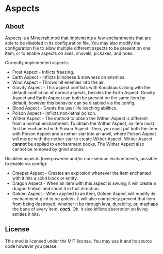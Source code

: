 # Aspects

## About
Aspects is a Minecraft mod that implements a few enchantments that are able to be disabled in its configuration file.
You may also modify the configuration file to allow multiple different aspects to be present on one item,
or to enable aspects on axes, shovels, pickaxes, and hoes.

Currently implemented aspects:
* Frost Aspect - Inflicts freezing.
* Earth Aspect - Inflicts blindness & slowness on enemies.
* Wind Aspect - Throws hit enemies into the air.
* Gravity Aspect - This aspect conflicts with Knockback along with the default confliction of normal aspects, besides the Earth Aspect.
Gravity Aspect and Earth Aspect can both be present on the same item by default, however this behavior can be disabled via the config.
* Blood Aspect - Grants the user life leeching abilities.
* Poison Aspect - Inflicts non-lethal poison.
* Wither Aspect - The method to obtain the Wither Aspect is different from a normal enchantment. To obtain the Wither Aspect, an item must first be enchanted
with Poison Aspect. Then, you must put both the item with Poison Aspect and a nether star into an anvil, where Poison Aspect
will merge with the nether star to create Wither Aspect. Wither Aspect **cannot** be applied to enchantment books. The Wither Aspect
also cannot be removed by grind stones.

Disabled aspects (overpowered and/or non-serious enchantments, possible to enable via config):
* Creeper Aspect - Creates an explosion whenever the item enchanted with it hits a solid block or entity.
* Dragon Aspect - When an item with this aspect is swung, it will create a dragon fireball and shoot it in that direction.
* Golden Aspect - When applied to an item, Golden Aspect will modify its enchantment glint to be golden. It will also completely
prevent that item from being destroyed, whether it be through lava, durability, or, mayhaps the bane of every item, ***cacti***.
Oh, it also inflicts absorption on living entities it hits.

## License
This mod is licensed under the MIT license. You may use it and its source code however you please.

